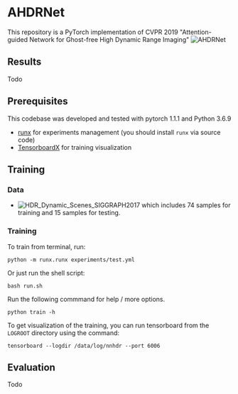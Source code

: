 # AHDRNet
This repository is a PyTorch implementation of CVPR 2019 "Attention-guided Network for Ghost-free High Dynamic Range Imaging"  ![AHDRNet](https://github.com/qingsenyangit/AHDRNet)

## Results
Todo

## Prerequisites
This codebase was developed and tested with pytorch 1.1.1 and Python 3.6.9


* [runx](https://github.com/Pea-Shooter/runx) for experiments management (you should install `runx` via source code)
* [TensorboardX](https://github.com/lanpa/tensorboardX) for training visualization

## Training
### Data
* ![HDR_Dynamic_Scenes_SIGGRAPH2017](https://cseweb.ucsd.edu/~viscomp/projects/SIG17HDR/) which includes 74 samples for training and 15 samples for testing.



### Training
To train from terminal, run:
```shell script
python -m runx.runx experiments/test.yml
```

Or just run the shell script:
```shell script
bash run.sh
```

Run the following commmand for help / more options.
```shell script
python train -h
```

To get visualization of the training, you can run tensorboard from the `LOGROOT` directory using the command:
```shell script
tensorboard --logdir /data/log/nnhdr --port 6006
```

## Evaluation
Todo
